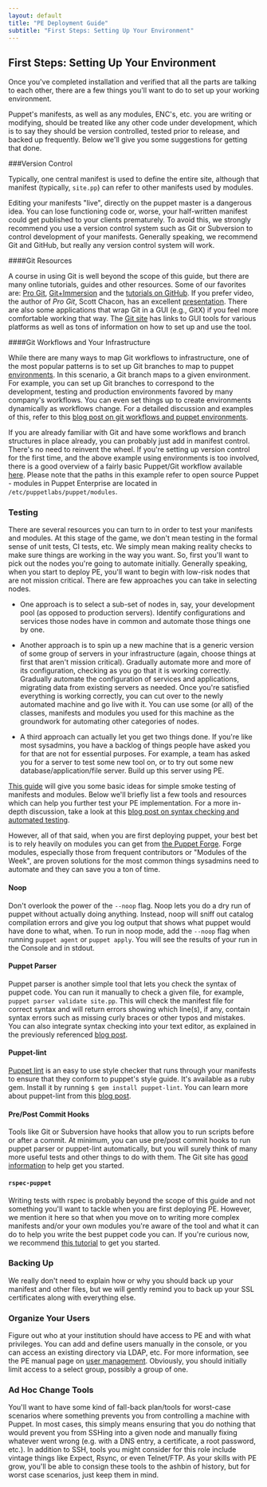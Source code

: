 ```yaml
---
layout: default
title: "PE Deployment Guide"
subtitle: "First Steps: Setting Up Your Environment"
---
```


First Steps: Setting Up Your Environment
-----

Once you've completed installation and verified that all the parts are talking to each other, there are a few things you'll want to do to set up your working environment.
 
Puppet's manifests, as well as any modules, ENC's, etc. you are writing or modifying, should be treated like any other code under development, which is to say they should be version controlled, tested prior to release, and backed up frequently. Below we'll give you some suggestions for getting that done.

###Version Control
 
Typically, one central manifest is used to define the entire site, although that manifest (typically, `site.pp`) can refer to other manifests used by modules.

Editing your manifests "live", directly on the puppet master is a dangerous idea. You can lose functioning code or, worse, your half-written manifest could get published to your clients prematurely. To avoid this, we strongly recommend you use a version control system such as Git or Subversion to control development of your manifests. Generally speaking, we recommend Git and GitHub, but really any version control system will work. 

####Git Resources

A course in using Git is well beyond the scope of this guide, but there are many online tutorials, guides and other resources. Some of our favorites are: 
[Pro Git](http://kmkeen.com/mirror/progit.pdf), [Git+Immersion](http://gitimmersion.com) and the [tutorials on GitHub](http://learn.github.com/p/intro.html). If you prefer video, the author of *Pro Git*, Scott Chacon, has an excellent [presentation](http://www.youtube.com/watch?v=ZDR433b0HJY). There are also some applications that wrap Git in a GUI (e.g., GitX) if you feel more comfortable working that way. The [Git site](http://git-scm.com) has links to GUI tools for various platforms as well as tons of information on how to set up and use the tool.

####Git Workflows and Your Infrastructure

While there are many ways to map Git workflows to infrastructure, one of the most popular patterns is to set up Git branches to map to puppet [environments](http://docs.puppetlabs.com/guides/environment.html). In this scenario, a Git branch maps to a given environment. For example, you can set up Git branches to correspond to the development, testing and production environments favored by many company's workflows. You can even set things up to create environments dynamically as workflows change. For a detailed discussion and examples of this, refer to this [blog post on git workflows and puppet environments](http://puppetlabs.com/blog/git-workflow-and-puppet-environments/).

If you are already familiar with Git and have some workflows and branch structures in place already, you can probably just add in manifest control. There's no need to reinvent the wheel. If you're setting up version control for the first time, and the above example using environments is too involved, there is a good overview of a fairly basic Puppet/Git workflow available [here](http://weblog.etherized.com/posts/184). Please note that the paths in this example refer to open source Puppet - modules in Puppet Enterprise are located in `/etc/puppetlabs/puppet/modules`.

### Testing
There are several resources you can turn to in order to test your manifests and modules. At this stage of the game, we don't mean testing in the formal sense of unit tests, CI tests, etc. We simply mean making reality checks to make sure things are working in the way you want. So, first you'll want to pick out the nodes you're going to automate initially. Generally speaking, when you start to deploy PE, you'll want to begin with low-risk nodes that are not mission critical. There are few approaches you can take in selecting nodes.

 * One approach is to select a sub-set of nodes in, say, your development pool (as opposed to production servers). Identify configurations and services those nodes have in common and automate those things one by one. 
    
* Another approach is to spin up a new machine that is a generic version of some group of servers in your infrastructure (again, choose things at first that aren't mission critical). Gradually automate more and more of its configuration, checking as you go that it is working correctly. Gradually automate the configuration of services and applications, migrating data from existing servers as needed. Once you're satisfied everything is working correctly, you can cut over to the newly automated machine and go live with it. You can use some (or all) of the classes, manifests and modules you used for this machine as the groundwork for automating other categories of nodes.
    
* A third approach can actually let you get two things done. If you're like most sysadmins, you have a backlog of things people have asked you for that are not for essential purposes. For example, a team has asked you for a server to test some new tool on, or to try out some new database/application/file server. Build up this server using PE.

[This guide](http://docs.puppetlabs.com/guides/tests_smoke.html) will give you some basic ideas for simple smoke testing of manifests and modules. Below we'll briefly list a few tools and resources which can help you further test your PE implementation. For a more in-depth discussion, take a look at this [blog post on syntax checking and automated testing](http://puppetlabs.com/blog/verifying-puppet-checking-syntax-and-writing-automated-tests/).

However, all of that said, when you are first deploying puppet, your best bet is to rely heavily on modules you can get from [the Puppet Forge](http://forge.puppetlabs.com). Forge modules, especially those from frequent contributors or "Modules of the Week", are proven solutions for the most common things sysadmins need to automate and they can save you a ton of time.

#### Noop
Don't overlook the power of the `--noop` flag. Noop lets you do a dry run of puppet without actually doing anything. Instead, noop will sniff out catalog compilation errors and give you log output that shows what puppet would have done to what, when. To run in noop mode, add the `--noop` flag when running `puppet agent` or `puppet apply`. You will see the results of your run in the Console and in stdout.  

#### Puppet Parser
Puppet parser is another simple tool that lets you check the syntax of puppet code. You can run it manually to check a given file, for example, `puppet parser validate site.pp`. This will check the manifest file for correct syntax and will return errors showing which line(s), if any, contain syntax errors such as missing curly braces or other typos and mistakes. You can also integrate syntax checking into your text editor, as explained in the previously referenced [blog post](http://puppetlabs.com/blog/verifying-puppet-checking-syntax-and-writing-automated-tests/).

#### Puppet-lint
[Puppet lint](http://puppet-lint.com) is an easy to use style checker that runs through your manifests to ensure that they conform to puppet's style guide. It's available as a ruby gem. Install it by running `$ gem install puppet-lint`. You can learn more about puppet-lint from this [blog post](https://puppetlabs.com/blog/using-puppet-lint-to-save-yourself-from-style-faux-pas/).

#### Pre/Post Commit Hooks
Tools like Git or Subversion have hooks that allow you to run scripts before or after a commit. At minimum, you can use pre/post commit hooks to run puppet parser or puppet-lint automatically, but you will surely think of many more useful tests and other things to do with them. The Git site has [good information](http://git-scm.com/book/en/Customizing-Git-Git-Hooks) to help get you started.

#### `rspec-puppet`
Writing tests with rspec is probably beyond the scope of this guide and not something you'll want to tackle when you are first deploying PE. However, we mention it here so that when you move on to writing more complex manifests and/or your own modules you're aware of the tool and what it can do to help you write the best puppet code you can. If you're curious now, we recommend [this tutorial](http://rspec-puppet.com/tutorial/) to get you started.


### Backing Up
We really don't need to explain how or why you should back up your manifest and other files, but we will gently remind you to back up your SSL certificates along with everything else.
	    
### Organize Your Users
Figure out who at your institution should have access to PE and with what privileges. You can add and define users manually in the console, or you can access an existing directory via LDAP, etc. For more information, see the PE manual page on [user management](http://docs.puppetlabs.com/pe/2.7/console_auth.html).	Obviously, you should initially limit access to a select group, possibly a group of one.    

### Ad Hoc Change Tools

You'll want to have some kind of fall-back plan/tools for worst-case scenarios where something prevents you from controlling a machine with Puppet. In most cases, this simply means ensuring that you do nothing that would prevent you from SSHing into a given node and manually fixing whatever went wrong (e.g. with a DNS entry, a certificate, a root password, etc.). In addition to SSH, tools you might consider for this role include vintage things like Expect, Rsync, or even Telnet/FTP. As your skills with PE grow, you'll be able to consign these tools to the ashbin of history, but for worst case scenarios, just keep them in mind.

